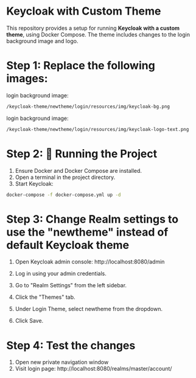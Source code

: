 
# Keycloak with Custom Theme

This repository provides a setup for running **Keycloak with a custom theme**, using Docker Compose. The theme includes changes to the login background image and logo.

# Step 1: Replace the following images:

login background image:
```bash
/keycloak-theme/newtheme/login/resources/img/keycloak-bg.png
```
login background image: 
```bash
/keycloak-theme/newtheme/login/resources/img/keycloak-logo-text.png
```

# Step 2: 🚀 Running the Project

1. Ensure Docker and Docker Compose are installed.
2. Open a terminal in the project directory.
3. Start Keycloak:
```bash
docker-compose -f docker-compose.yml up -d
```

# Step 3: Change Realm settings to use the "newtheme" instead of default Keycloak theme

1. Open Keycloak admin console:
http://localhost:8080/admin

2. Log in using your admin credentials.

3. Go to "Realm Settings" from the left sidebar.

4. Click the "Themes" tab.

5. Under Login Theme, select newtheme from the dropdown.

6. Click Save.

# Step 4: Test the changes

1. Open new private navigation window
2. Visit login page:
http://localhost:8080/realms/master/account/

